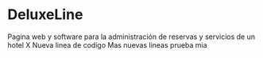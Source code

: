 ﻿# DeluxeLine
Pagina web y software para la administración de reservas y servicios de un hotel X
Nueva linea de codigo
Mas nuevas lineas
prueba mia